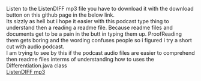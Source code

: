 Listen to the ListenDIFF mp3 file you have to download it with the download button on this github page in the below link.
<br>
Its sizzly as hell but i hope it easier with this podcast type thing to understand then a reading a readme file. Because readme files and documents get to be a pain in the butt in typing them up. ProofReading them gets boring and the wording confuses people so i figured i try a short cut with audio podcast.
<br>
I am trying to see by this if the podcast audio files are easier to comprehend then readme files interms of understanding how to uses the Differentiation.java class
<br>
 <a href="https://github.com/nate-fidalgo/MathComputations/blob/master/SymbolicDifferentiation/ListenDIFF">ListenDIFF mp3</a> 
